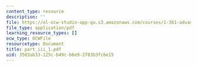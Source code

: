 ```yaml
---
content_type: resource
description: ''
file: https://ol-ocw-studio-app-qa.s3.amazonaws.com/courses/1-361-advanced-soil-mechanics-fall-2004/3583ab33125cb49cb6e92f83b3fc6e15_part_iii_1.pdf
file_type: application/pdf
learning_resource_types: []
ocw_type: OCWFile
resourcetype: Document
title: part_iii_1.pdf
uid: 3583ab33-125c-b49c-b6e9-2f83b3fc6e15
---
```


